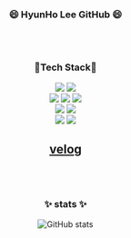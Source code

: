 <div align='center'>
            
### 😄 HyunHo Lee  GitHub 😄
<br> 
  
<!--
**LEEHYUNHO2001/LEEHYUNHO2001** is a ✨ _special_ ✨ repository because its `README.md` (this file) appears on your GitHub profile.

Here are some ideas to get you started:

공부할것
<img src="https://img.shields.io/badge/SpringBoot-6DB33F?style=flat-square&logo=SpringBoot&logoColor=white"/>
<span><img src="https://img.shields.io/badge/HTML5-E34F26?style=flat-square&logo=HTML5&logoColor=white"/><span>
<img src="https://img.shields.io/badge/CSS3-1572B6?style=flat-square&logo=CSS3&logoColor=white"/>
추가할것 postgresql

- 🔭 I’m currently working on ...
- 🌱 I’m currently learning ...
- 👯 I’m looking to collaborate on ...
- 🤔 I’m looking for help with ...
- 💬 Ask me about ...
- 📫 How to reach me: ...
- 😄 Pronouns: ...
- ⚡ Fun fact: ...
-->

<br>

### 🌱Tech Stack🌱

<div>
  <img src="https://img.shields.io/badge/HTML5-E34F26?style=flat-square&logo=HTML5&logoColor=white"/>
  <img src="https://img.shields.io/badge/CSS3-1572B6?style=flat-square&logo=CSS3&logoColor=white"/>
</div>
<div>
  <img src="https://img.shields.io/badge/NodeJs-339933?style=flat-square&logo=NodeJs&logoColor=white"/>
  <img src="https://img.shields.io/badge/JavaScript-F7DF1E?style=flat-square&logo=JavaScript&logoColor=white"/>
  <img src="https://img.shields.io/badge/react-61DAFB?style=flat-square&logo=react&logoColor=white"/>
</div>
<div>
  <img src="https://img.shields.io/badge/Python-3766AB?style=flat-square&logo=Python&logoColor=white"/>
  <img src="https://img.shields.io/badge/C++-00599C?style=flat-square&logo=c%2B%2B&logoColor=white"/>
</div>
<div>
  <img src="https://img.shields.io/badge/PostgreSQL-004?style=flat-square&logo=postgresql&logoColor=white"/>
  <img src="https://img.shields.io/badge/MySQL-00591?style=flat-square&logo=mysql&logoColor=white"/>
</div>
<h2>
            <a href="https://velog.io/@leehyunho2001/series">velog</a>
</h2>
  
<br> 
<br> 

### ✨ stats ✨
![GitHub stats](https://github-readme-stats.vercel.app/api?username=LEEHYUNHO2001&show_icons=true&theme=highcontrast)
            

</div>

